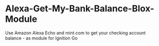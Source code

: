 # Alexa-Get-My-Bank-Balance-Blox-Module
Use Amazon Alexa Echo and mint.com to get your checking account balance - as module for Ignition Go
